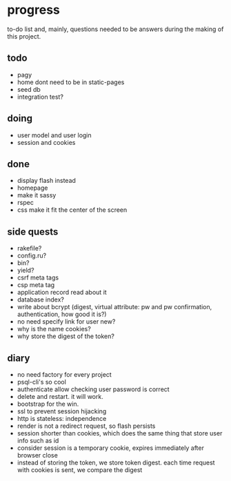 # progress

to-do list and, mainly, questions needed to be answers during the making of this project.

## todo

- pagy
- home dont need to be in static-pages
- seed db
- integration test?

## doing

- user model and user login
- session and cookies

## done

- display flash instead
- homepage
- make it sassy
- rspec
- css make it fit the center of the screen

## side quests

- rakefile?
- config.ru?
- bin?
- yield?
- csrf meta tags
- csp meta tag
- application record read about it
- database index?
- write about bcrypt (digest, virtual attribute: pw and pw confirmation, authentication, how good it is?)
- no need specify link for user new?
- why is the name cookies?
- why store the digest of the token?

## diary

- no need factory for every project
- psql-cli's so cool
- authenticate allow checking user password is correct
- delete and restart. it will work.
- bootstrap for the win.
- ssl to prevent session hijacking
- http is stateless: independence
- render is not a redirect request, so flash persists
- session shorter than cookies, which does the same thing that store user info such as id
- consider session is a temporary cookie, expires immediately after browser close
- instead of storing the token, we store token digest. each time request with cookies is sent, we compare the digest
